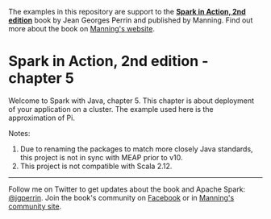 The examples in this repository are support to the **[Spark in Action, 2nd edition](http://jgp.net/sia)** book by Jean Georges Perrin and published by Manning. Find out more about the book on [Manning's website](http://jgp.net/sia).

# Spark in Action, 2nd edition - chapter 5

Welcome to Spark with Java, chapter 5. This chapter is about deployment of your application on a cluster. The example used here is the approximation of Pi.

Notes: 
 1. Due to renaming the packages to match more closely Java standards, this project is not in sync with MEAP prior to v10.
 1. This project is not compatible with Scala 2.12.

---

Follow me on Twitter to get updates about the book and Apache Spark: [@jgperrin](https://twitter.com/jgperrin). Join the book's community on [Facebook](https://www.facebook.com/SparkWithJava/) or in [Manning's community site](https://forums.manning.com/forums/spark-in-action-second-edition?a_aid=jgp).
